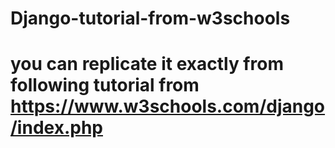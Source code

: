 # Django-tutorial-from-w3schools

# you can replicate it exactly from following tutorial from https://www.w3schools.com/django/index.php
